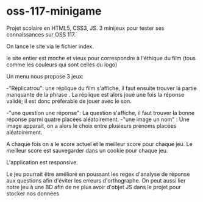 # oss-117-minigame
Projet scolaire en HTML5, CSS3, JS. 3 minijeux pour tester ses connaissances sur OSS 117.

On lance le site via le fichier index.

le site entier est moche et vieux pour correspondre à l'éthique du film (tous comme les couleurs qui sont celles du logo)

Un menu nous propose 3 jeux:

-"Réplicatrou": une réplique du film s'affiche, il faut ensuite trouver la partie manquante de la phrase .
  La réplique est alors joué une fois la réponse validé; il est donc préferable de jouer avec le son.

-"une question une réponse": La question s'affiche, il faut trouver la bonne réponse parmi quatre placées aléatoirement.
-"une image un nom" : Une image apparait, on a alors le choix entre plusieurs prénoms placées aléatoirement.

A chaque fois on a le score actuel et le meilleur score pour chaque jeu.
Le meilleur score est sauvegarder dans un cookie pour chaque jeu.

L'application est responsive.

Le jeu pourrait être amélioré en poussant les regex d'analyse de réponse aux questions afin d'éviter les erreurs d'orthographe. On peut aussi lier notre jeu à une BD afin de ne plus avoir d'objet JS dans le projet pour stocker nos données
